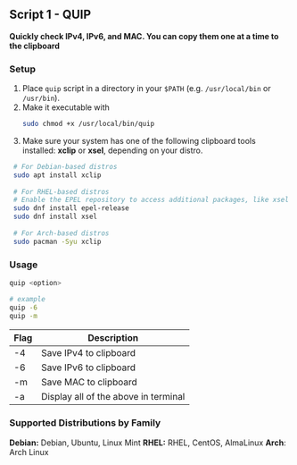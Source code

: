 ## Script 1 - QUIP

**Quickly check IPv4, IPv6, and MAC. You can copy them one at a time to the clipboard**

### Setup
1. Place `quip` script in a directory in your `$PATH` (e.g. `/usr/local/bin` or `/usr/bin`).  
2. Make it executable with
   ```bash
   sudo chmod +x /usr/local/bin/quip
   ```
3. Make sure your system has one of the following clipboard tools installed: **xclip** or **xsel**, depending on your distro.
  ```bash
   # For Debian-based distros
   sudo apt install xclip
   
   # For RHEL-based distros
   # Enable the EPEL repository to access additional packages, like xsel
   sudo dnf install epel-release
   sudo dnf install xsel
   
   # For Arch-based distros
   sudo pacman -Syu xclip
   ```

### Usage
   ```bash
   quip <option>
   
   # example
   quip -6
   quip -m
   ```
| Flag | Description                           |
|------|---------------------------------------|
| \-4 | Save IPv4 to clipboard                |
| \-6 | Save IPv6 to clipboard                |
| \-m | Save MAC to clipboard                 |
| \-a | Display all of the above in terminal  |

### Supported Distributions by Family

**Debian:** Debian, Ubuntu, Linux Mint
**RHEL:** RHEL, CentOS, AlmaLinux
**Arch**: Arch Linux
